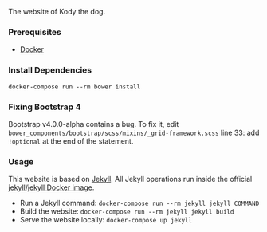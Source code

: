 The website of Kody the dog.


### Prerequisites

- [Docker](https://www.docker.com)


### Install Dependencies

    docker-compose run --rm bower install


### Fixing Bootstrap 4

Bootstrap v4.0.0-alpha contains a bug.  To fix it, edit `bower_components/bootstrap/scss/mixins/_grid-framework.scss` line 33:
add `!optional` at the end of the statement.


### Usage

This website is based on [Jekyll](http://jekyllrb.com).  All Jekyll operations
run inside the official
[jekyll/jekyll Docker image](https://hub.docker.com/r/jekyll/jekyll/).

- Run a Jekyll command:
  `docker-compose run --rm jekyll jekyll COMMAND`
- Build the website:
  `docker-compose run --rm jekyll jekyll build`
- Serve the website locally:
  `docker-compose up jekyll`
